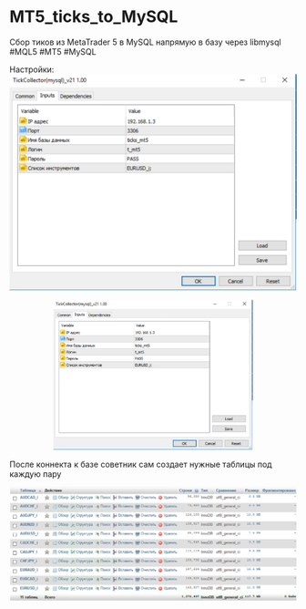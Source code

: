 # MT5_ticks_to_MySQL
Сбор тиков из MetaTrader 5 в MySQL напрямую в базу через libmysql #MQL5 #MT5 #MySQL

Настройки:
![Иллюстрация к проекту](https://github.com/Lxbinary/MT5_ticks_to_MySQL/raw/master/image/setup.png)
<p align="center">
  <img src="https://github.com/Lxbinary/MT5_ticks_to_MySQL/raw/master/image/setup.png" width="350"/>
</p>

После коннекта к базе советник сам создает нужные таблицы под каждую пару

![Иллюстрация к проекту](https://github.com/Lxbinary/MT5_ticks_to_MySQL/raw/master/image/bd1.png)
